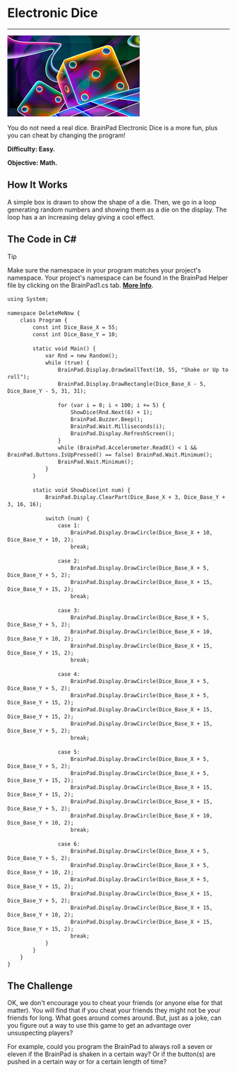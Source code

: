 # Electronic Dice
---
![Electronic Dice](images/dice.jpg)

You do not need a real dice. BrainPad Electronic Dice is a more fun, plus you can cheat by changing the program!

**Difficulty: Easy.**

**Objective: Math.**

## How It Works
A simple box is drawn to show the shape of a die. Then, we go in a loop generating random numbers and showing them as a die on the display. The loop has a an increasing delay giving a cool effect.

## The Code in C#
> [!Tip]
> Make sure the namespace in your program matches your project's namespace.  Your project's namespace can be found in the BrainPad Helper file by clicking on the BrainPad1.cs tab.  [**More Info**](../go-beyond/csharp/intro.md#a-few-words-about-namespaces).

```
using System;

namespace DeleteMeNow {
    class Program {
        const int Dice_Base_X = 55;
        const int Dice_Base_Y = 10;

        static void Main() {
            var Rnd = new Random();
            while (true) {
                BrainPad.Display.DrawSmallText(10, 55, "Shake or Up to roll");
                BrainPad.Display.DrawRectangle(Dice_Base_X - 5, Dice_Base_Y - 5, 31, 31);

                for (var i = 0; i < 100; i += 5) {
                    ShowDice(Rnd.Next(6) + 1);
                    BrainPad.Buzzer.Beep();
                    BrainPad.Wait.Milliseconds(i);
                    BrainPad.Display.RefreshScreen();
                }
                while (BrainPad.Accelerometer.ReadX() < 1 && BrainPad.Buttons.IsUpPressed() == false) BrainPad.Wait.Minimum();
                BrainPad.Wait.Minimum();
            }
        }

        static void ShowDice(int num) {
            BrainPad.Display.ClearPart(Dice_Base_X + 3, Dice_Base_Y + 3, 16, 16);

            switch (num) {
                case 1:
                    BrainPad.Display.DrawCircle(Dice_Base_X + 10, Dice_Base_Y + 10, 2);
                    break;

                case 2:
                    BrainPad.Display.DrawCircle(Dice_Base_X + 5, Dice_Base_Y + 5, 2);
                    BrainPad.Display.DrawCircle(Dice_Base_X + 15, Dice_Base_Y + 15, 2);
                    break;

                case 3:
                    BrainPad.Display.DrawCircle(Dice_Base_X + 5, Dice_Base_Y + 5, 2);
                    BrainPad.Display.DrawCircle(Dice_Base_X + 10, Dice_Base_Y + 10, 2);
                    BrainPad.Display.DrawCircle(Dice_Base_X + 15, Dice_Base_Y + 15, 2);
                    break;

                case 4:
                    BrainPad.Display.DrawCircle(Dice_Base_X + 5, Dice_Base_Y + 5, 2);
                    BrainPad.Display.DrawCircle(Dice_Base_X + 5, Dice_Base_Y + 15, 2);
                    BrainPad.Display.DrawCircle(Dice_Base_X + 15, Dice_Base_Y + 15, 2);
                    BrainPad.Display.DrawCircle(Dice_Base_X + 15, Dice_Base_Y + 5, 2);
                    break;

                case 5:
                    BrainPad.Display.DrawCircle(Dice_Base_X + 5, Dice_Base_Y + 5, 2);
                    BrainPad.Display.DrawCircle(Dice_Base_X + 5, Dice_Base_Y + 15, 2);
                    BrainPad.Display.DrawCircle(Dice_Base_X + 15, Dice_Base_Y + 15, 2);
                    BrainPad.Display.DrawCircle(Dice_Base_X + 15, Dice_Base_Y + 5, 2);
                    BrainPad.Display.DrawCircle(Dice_Base_X + 10, Dice_Base_Y + 10, 2);
                    break;

                case 6:
                    BrainPad.Display.DrawCircle(Dice_Base_X + 5, Dice_Base_Y + 5, 2);
                    BrainPad.Display.DrawCircle(Dice_Base_X + 5, Dice_Base_Y + 10, 2);
                    BrainPad.Display.DrawCircle(Dice_Base_X + 5, Dice_Base_Y + 15, 2);
                    BrainPad.Display.DrawCircle(Dice_Base_X + 15, Dice_Base_Y + 5, 2);
                    BrainPad.Display.DrawCircle(Dice_Base_X + 15, Dice_Base_Y + 10, 2);
                    BrainPad.Display.DrawCircle(Dice_Base_X + 15, Dice_Base_Y + 15, 2);
                    break;
            }
        }
    }
}
```

## The Challenge

OK, we don't encourage you to cheat your friends (or anyone else for that matter). You will find that if you cheat your friends they might not be your friends for long. What goes around comes around. But, just as a joke, can you figure out a way to use this game to get an advantage over unsuspecting players?

For example, could you program the BrainPad to always roll a seven or eleven if the BrainPad is shaken in a certain way? Or if the button(s) are pushed in a certain way or for a certain length of time?